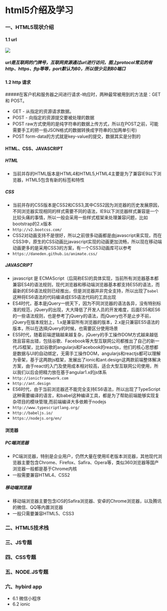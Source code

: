 
# html5介绍及学习
### 一、HTML5现状介绍
#### 1.1 url
![](http://pic002.cnblogs.com/images/2011/134090/2011110911172557.png)
##### url是互联网的门牌号，互联网资源通过url进行访问，图上protocol常见的有http、https、ftp等等，port默认为80，所以很少见到80端口
#### 1.2 http 请求
#####在客户机和服务器之间进行请求-响应时，两种最常被用到的方法是：GET 和 POST。
* GET - 从指定的资源请求数据。
* POST - 向指定的资源提交要被处理的数据
* POST raw方式使用的是纯字符串的数据上传方式，所以在POST之前，可能需要手工的把一些JSON格式的数据转换成字符串的(加两单引号)
* POST form-data的方式就是key-value的提交，数据其实是分割的
#### HTML、CSS、JAVASCRIPT
##### HTML
* 当前并存的HTML版本是HTML4和HTML5,HTML4主要是为了兼容IE9以下浏览器，HTML5包含有新的标签和特性
##### CSS
* 当前并存的CSS版本是CSS2和CSS3,其中CSS2因为浏览器的历史发展原因，不同浏览器实现相同的样式需要不同的语法，IE9以下浏览器样式兼容是一个比较头痛的事情，所以一般会采用一些样式框架来处理兼容问题，比如bootstrap的2.x版本
* `http://v2.bootcss.com/`
* CSS2对动画支持不是很好，所以之前很多动画都是由javascript来实现，而在CSS3中，原生的CSS动画比javascript实现的动画更加流畅，所以现在移动端动画更多的是采用CSS3的方案，有一个CSS3动画库可以参考
*    `https://daneden.github.io/animate.css/`
##### JAVASCRIPT
* javascript 是 ECMAScript（后简称ES)的具体实现，当前所有浏览器基本都兼容ES4的语法规则，现代浏览器和移动端浏览器基本都支持ES5的语法，而最新的ES6语法规则已经推出，但是浏览器并非完全支持，所以出现了`babel`这种将ES6语法的代码编译成ES5语法代码的工具出现
* ES4时代，基本是jQuery一统天下，因为不同浏览器的语法各异，没有特别标准的规范，jQuery的出现，大大降低了开发人员的开发难度，后面ES5和ES6的一些语法规则，也是参考了jQuery的语法，而jQuery也不是止步不前，jQuery在版本规划上，1.x是兼容所有浏览器的版本，2.x是只兼容ES5语法的版本，所以在选择jQuery的时候，也需要区分使用场景
* ES5时代，随着前端逻辑越来越复杂，jQuery的手工操作DOM方式越来越低效且容易出错，包括谷歌、Facebook等大型互联网公司都推出了自己的新一代JS框架，比如谷歌的angularjs和Facebook的reactjs，他们的核心思想都是数据与UI的自动绑定，无需手工操作DOM，angularjs和reactjs都可以理解为骨架，基于这两款js框架，发展出了ionic和ant.design这两款前端整体解决方案，由于react的入门及使用成本相对较高，适合大型互联网公司使用，所以我们以后会把精力放在基于angular1.x的js体系
* `http://ionicframework.com`
* `http://ant.design`
* ES6时代，由于当前浏览器还不能完全支持ES6语法，所以出现了TypeScript这种需要编译的语言，和babel这种编译工具，都是为了帮助前端能够实现复杂项目的模块管理,而前端编译大多依赖于nodejs
* `http://www.typescriptlang.org/`
* `http://babeljs.io/`
* `https://nodejs.org/en/`

#### 浏览器
##### PC端浏览器
* PC端浏览器，特别是企业用户，仍然大量在使用IE老版本浏览器，其他现代浏览器主要包含Chrome、Firefox、Safira、Opera等，类似360浏览器等国产浏览器一般都是基于Chrome内核
* 一般需要兼容HTML4、CSS2
##### 移动端浏览器
* 移动端浏览器主要包含iOS的Safira浏览器、安卓的Chrome浏览器，以及腾讯的微信、QQ等内置浏览器
* 一般只需要兼容HTML5、CSS3

### 二、HTML5技术栈

### 三、JS专题

### 四、CSS专题

### 五、NODE.JS专题

### 六、hybird app  
- 6.1 微信小程序
- 6.2 ionic
